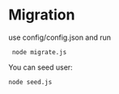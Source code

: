 # Migration
 use config/config.json and run 

     node migrate.js

You can seed user:

    node seed.js

